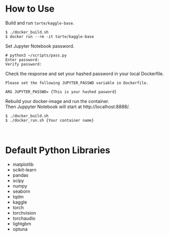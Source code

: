 How to Use
===
Build and run `tarte/kaggle-base`.
```
$ ./docker_build.sh
$ docker run --rm -it tarte/kaggle-base
```
Set Jupyter Notebook password.
```
# python3 ~/scripts/pass.py
Enter password:
Verify password:
```
Check the response and set your hashed password in your local Dockerfile.
```
Please set the following JUPYTER_PASSWD variable in Dockerfile.

ARG JUPYTER_PASSWD= {This is your hashed pasword}
```
Rebuild your docker-image and run the container. \
Then Juppyter Notebook will start at http://localhost:8888/.

```
$ ./docker_build.sh
$ ./docker_run.sh {Your container name}
```
<br>

Default Python Libraries
===
- matplotlib
- scikit-learn
- pandas
- scipy
- numpy
- seaborn
- tqdm
- kaggle
- torch
- torchvision
- torchaudio
- lightgbm
- optuna